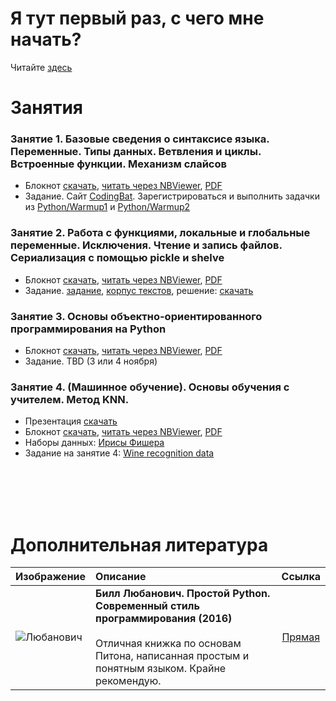 # Я тут первый раз, с чего мне начать?

Читайте [здесь](https://goo.gl/PEjGpw)

# Занятия

### Занятие 1. Базовые сведения о синтаксисе языка. Переменные. Типы данных. Ветвления и циклы. Встроенные функции. Механизм слайсов

* Блокнот [скачать](https://goo.gl/XihwMS), [читать через NBViewer](https://nbviewer.jupyter.org/urls/dl.dropbox.com/s/cbcitgrptoy3h1c/lesson1.ipynb), [PDF](https://goo.gl/56d7Yk)
* Задание. Сайт [CodingBat](www.codingbat.com). Зарегистрироваться и выполнить задачки из [Python/Warmup1](http://codingbat.com/python/Warmup-1) и [Python/Warmup2](http://codingbat.com/python/Warmup-2)

### Занятие 2. Работа с функциями, локальные и глобальные переменные. Исключения. Чтение и запись файлов. Сериализация с помощью pickle и shelve

* Блокнот [скачать](https://goo.gl/4MykxH), [читать через NBViewer](https://nbviewer.jupyter.org/urls/dl.dropbox.com/s/ibal9sffp5z10cl/lesson2.ipynb), [PDF](https://goo.gl/JPZCxK)
* Задание. [задание](https://goo.gl/ryAqs8), [корпус текстов](https://goo.gl/ssL9aD), решение: [скачать](https://goo.gl/9LPhLV)

### Занятие 3. Основы объектно-ориентированного программирования на Python
* Блокнот [скачать](https://goo.gl/zkf1ui), [читать через NBViewer](https://goo.gl/roUFaw), [PDF](https://goo.gl/VmbP1d)
* Задание. TBD (3 или 4 ноября)

### Занятие 4. (Машинное обучение). Основы обучения с учителем. Метод KNN.
* Презентация [скачать](https://goo.gl/wQLrzz)
* Блокнот [скачать](https://goo.gl/4itXCF), [читать через NBViewer](https://goo.gl/H6HD8M), [PDF](https://goo.gl/9S7Kh5)
* Наборы данных: [Ирисы Фишера](https://goo.gl/XXddGM)
* Задание на занятие 4: [Wine recognition data](https://goo.gl/gHgikh)

<br><br><br><br>

# Дополнительная литература

| Изображение | Описание | Ссылка | 
| ------------|:---------|:------:|
| ![Любанович](https://goo.gl/aemhPi) | **Билл Любанович. Простой Python. Современный стиль программирования (2016)** <br><br> Отличная книжка по основам Питона, написанная простым и понятным языком. Крайне рекомендую. | [Прямая](https://goo.gl/YYGxhK) |
